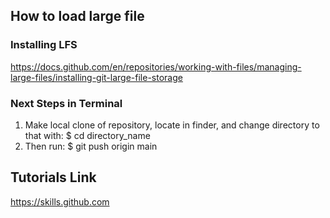 ## How to load large file
### Installing LFS
https://docs.github.com/en/repositories/working-with-files/managing-large-files/installing-git-large-file-storage
### Next Steps in Terminal
1. Make local clone of repository, locate in finder, and change directory to that with: $ cd directory_name
2. Then run: $ git push origin main

## Tutorials Link
https://skills.github.com
